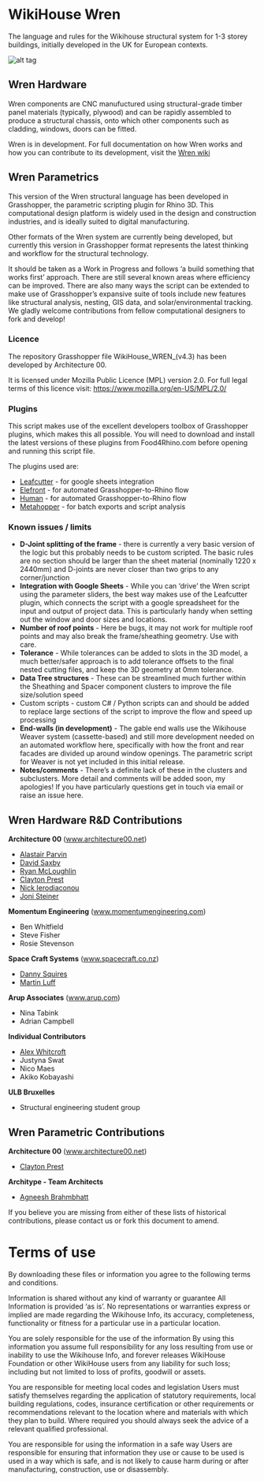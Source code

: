# WikiHouse Wren

The language and rules for the Wikihouse structural system for 1-3 storey buildings, initially developed in the UK for European contexts.

![alt tag](https://github.com/wikihouseproject/Wren/blob/master/Images/Wren_overview.jpg)

## Wren Hardware

Wren components are CNC manufuctured using structural-grade timber panel materials (typically, plywood) and can be rapidly assembled to produce a structural chassis, onto which other components such as cladding, windows, doors can be fitted.

Wren is in development. For full documentation on how Wren works and how you can contribute to its development, visit the [Wren wiki](https://github.com/wikihouseproject/Wren/wiki)

## Wren Parametrics

This version of the Wren structural language has been developed in Grasshopper, the parametric scripting plugin for Rhino 3D. This computational design platform is widely used in the design and construction industries, and is ideally suited to digital manufacturing.

Other formats of the Wren system are currently being developed, but currently this version in Grasshopper format represents the latest thinking and workflow for the structural technology.

It should be taken as a Work in Progress and follows ‘a build something that works first’ approach. There are still several known areas where efficiency can be improved. There are also many ways the script can be extended to make use of Grasshopper’s expansive suite of tools include new features like structural analysis, nesting, GIS data, and solar/environmental tracking. We gladly welcome contributions from fellow computational designers to fork and develop!


### Licence

The repository Grasshopper file WikiHouse_WREN_(v4.3) has been developed by Architecture 00.  

It is licensed under Mozilla Public Licence (MPL) version 2.0. For full legal terms of this licence visit: https://www.mozilla.org/en-US/MPL/2.0/

### Plugins

This script makes use of the excellent developers toolbox of Grasshopper plugins, which makes this all possible. You will need to download and install the latest versions of these plugins from Food4Rhino.com before opening and running this script file.

The plugins used are:

- [Leafcutter](http://www.food4rhino.com/app/leafcutter-google-sheets-grasshopper) - for google sheets integration
- [Elefront](http://www.food4rhino.com/app/elefront) - for automated Grasshopper-to-Rhino flow
- [Human](http://www.food4rhino.com/app/human) - for automated Grasshopper-to-Rhino flow
- [Metahopper](http://www.grasshopper3d.com/group/metahopper) - for batch exports and script analysis

### Known issues / limits

- **D-Joint splitting of the frame** - there is currently a very basic version of the logic but this probably needs to be custom scripted. The basic rules are no section should be larger than the sheet material (nominally 1220 x 2440mm) and D-joints are never closer than two grips to any corner/junction
- **Integration with Google Sheets** - While you can ‘drive’ the Wren script using the parameter sliders, the best way makes use of the Leafcutter plugin, which connects the script with a google spreadsheet for the input and output of project data. This is particularly handy when setting out the window and door sizes and locations.
- **Number of roof points** - Here be bugs, it may not work for multiple roof points and may also break the frame/sheathing geometry. Use with care.
- **Tolerance** - While tolerances can be added to slots in the 3D model, a much better/safer approach is to add tolerance offsets to the final nested cutting files, and keep the 3D geometry at 0mm tolerance.
- **Data Tree structures** - These can be streamlined much further within the Sheathing and Spacer component clusters to improve the file size/solution speed
- Custom scripts - custom C# / Python scripts can and should be added to replace large sections of the script to improve the flow and speed up processing
- **End-walls (in development)** - The gable end walls use the Wikihouse Weaver system (cassette-based) and still more development needed on an automated workflow here, specifically with how the front and rear facades are divided up around window openings. The parametric script for Weaver is not yet included in this initial release.
- **Notes/comments** -  There’s a definite lack of these in the clusters and subclusters. More detail and comments will be added soon, my apologies! If you have particularly questions get in touch via email or raise an issue here.

## Wren Hardware R&D Contributions

**Architecture 00** (www.architecture00.net)
- [Alastair Parvin](https://twitter.com/AlastairParvin)
- [David Saxby](https://twitter.com/davidsx00)
- [Ryan McLoughlin](https://twitter.com/ryanjamesmac)
- [Clayton Prest](https://twitter.com/ClaytonPrest) 
- [Nick Ierodiaconou](https://twitter.com/nick_diaconou) 
- [Joni Steiner](https://twitter.com/jonisteiner)

**Momentum Engineering** (www.momentumengineering.com)
- Ben Whitfield
- Steve Fisher
- Rosie Stevenson

**Space Craft Systems** (www.spacecraft.co.nz)
- [Danny Squires](https://twitter.com/ecoarknz)
- [Martin Luff](https://twitter.com/martinluff)

**Arup Associates** (www.arup.com)
- Nina Tabink
- Adrian Campbell


**Individual Contributors**
- [Alex Whitcroft](https://twitter.com/AlexWhitcroft)
- Justyna Swat
- Nico Maes
- Akiko Kobayashi

**ULB Bruxelles**
- Structural engineering student group

## Wren Parametric Contributions

**Architecture 00** (www.architecture00.net)
- [Clayton Prest](https://twitter.com/ClaytonPrest) 

**Architype - Team Architects**
- [Agneesh Brahmbhatt](https://www.linkedin.com/in/agneesh-brahmbhatt-7557234?authType=NAME_SEARCH&authToken=MdJZ&locale=en_US&trk=tyah&trkInfo=clickedVertical%3Amynetwork%2CclickedEntityId%3A13733489%2CauthType%3ANAME_SEARCH%2Cidx%3A1-1-1%2CtarId%3A1482235340928%2Ctas%3Aag)

If you believe you are missing from either of these lists of historical contributions, please contact us or fork this document to amend.


# Terms of use

By downloading these files or information you agree to the following terms and conditions.

Information is shared without any kind of warranty or guarantee
All Information is provided ‘as is’. No representations or warranties express or implied are made regarding the Wikihouse Info, its accuracy, completeness, functionality or fitness for a particular use in a particular location.  

You are solely responsible for the use of the information
By using this information you assume full responsibility for any loss resulting from use or inability to use the Wikihouse Info, and forever releases WikiHouse Foundation or other WikiHouse users from any liability for such loss;  including but not limited to loss of profits, goodwill or assets.

You are responsible for meeting local codes and legislation
Users must satisfy themselves regarding the application of statutory requirements, local building regulations, codes, insurance certification or other requirements or recommendations relevant to the location where and materials with which they plan to build. Where required you should always seek the advice of a relevant qualified professional.

You are responsible for using the information in a safe way
 Users are responsible for ensuring that information they use or cause to be used is used in a way which is safe, and is not likely to cause harm during or after manufacturing, construction, use or disassembly.
